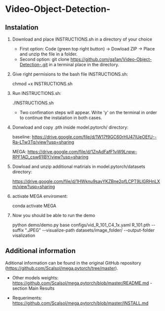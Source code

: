 # Video-Object-Detection-


## Instalation

1) Download and place INSTRUCTIONS.sh in a directory of your choice

   - First option: Code (green top right button) -> Dowload ZIP -> Place and unzip the file in a folder.
   - Second option: git clone https://github.com/ga1an/Video-Object-Detection-.git in a terminal place in the directory.

2) Give right permisions to the bash file INSTRUCTIONS.sh:
   
    chmod +x INSTRUCTIONS.sh

3) Run INSTRUCTIONS.sh:
 
    ./INSTRUCTIONS.sh

   - Two confimation steps will appear. Write 'y' on the terminal in order to continue the instalation in both cases.

4) Donwload and copy .pth inside model.pytorch/ directory:

    baseline: https://drive.google.com/file/d/1W17f9GC60rHU47lUeOEfU--Ra-LTw3Tq/view?usp=sharing

    MEGA: https://drive.google.com/file/d/1ZnAdFafF1vW9Lnpw-RPF1AD_csw61lBY/view?usp=sharing

5) Dowload and unzip additional matirials in model.pytorch/datasets directory:

    https://drive.google.com/file/d/1HWknu9savYKZBne2pfLCPT9LlGRHnLXm/view?usp=sharing

6) activate MEGA enviroment:

    conda activate MEGA

7) Now you should be able to run the demo

    python demo/demo.py base configs/vid_R_101_C4_1x.yaml R_101.pth --suffix ".JPEG" --visualize-path datasets/image_folder/ --output-folder visalization

## Additional information

Aditional information can be found in the original GitHub repository (https://github.com/Scalsol/mega.pytorch/tree/master).
- Other models weights: https://github.com/Scalsol/mega.pytorch/blob/master/README.md - section Main Results
  
- Requeriments: https://github.com/Scalsol/mega.pytorch/blob/master/INSTALL.md
